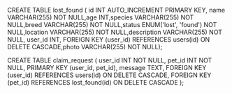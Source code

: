 CREATE TABLE lost_found ( id INT AUTO_INCREMENT PRIMARY KEY, name VARCHAR(255) NOT NULL,age INT,species VARCHAR(255) NOT NULL,breed VARCHAR(255) NOT NULL,status ENUM('lost', 'found') NOT NULL,location VARCHAR(255) NOT NULL,description VARCHAR(255) NOT NULL, user_id INT, FOREIGN KEY (user_id) REFERENCES users(id) ON DELETE CASCADE,photo VARCHAR(255) NOT NULL);

CREATE TABLE claim_request ( user_id INT NOT NULL, pet_id INT NOT NULL, PRIMARY KEY (user_id, pet_id), message TEXT, FOREIGN KEY (user_id) REFERENCES users(id) ON DELETE CASCADE, FOREIGN KEY (pet_id) REFERENCES lost_found(id) ON DELETE CASCADE );
